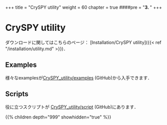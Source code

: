+++
title = "CrySPY utility"
weight = 60
chapter = true
####pre = "<b>3. </b>"
+++


# CrySPY utility

ダウンロードに関してはこちらのページ： [Installation/CrySPY utility]({{< ref "/installation/utility.md" >}})．

## Examples

様々なexamplesが[CrySPY_utility/examples](https://github.com/Tomoki-YAMASHITA/CrySPY_utility/tree/master/examples) (GitHub)から入手できます．

## Scripts

役に立つスクリプトが [CrySPY_utility/script](https://github.com/Tomoki-YAMASHITA/CrySPY_utility/tree/master/script) (GitHub)にあります．

{{% children depth="999" showhidden="true" %}}